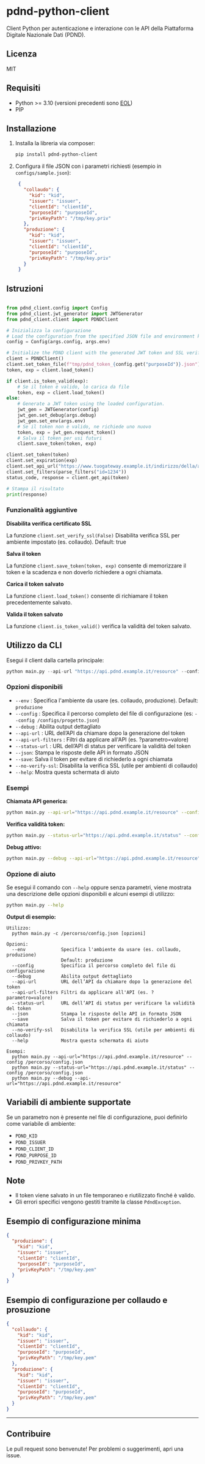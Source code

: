 # pdnd-python-client

Client Python per autenticazione e interazione con le API della Piattaforma Digitale Nazionale Dati (PDND).

## Licenza

MIT

## Requisiti

- Python >= 3.10 (versioni precedenti sono [EOL](https://endoflife.date/python))
- PIP

## Installazione

1. Installa la libreria via composer:
   ```bash
   pip install pdnd-python-client
   ```

2. Configura il file JSON con i parametri richiesti (esempio in `configs/sample.json`):
   ```json
    {
      "collaudo": {
        "kid": "kid",
        "issuer": "issuer",
        "clientId": "clientId",
        "purposeId": "purposeId",
        "privKeyPath": "/tmp/key.priv"
      },
      "produzione": {
        "kid": "kid",
        "issuer": "issuer",
        "clientId": "clientId",
        "purposeId": "purposeId",
        "privKeyPath": "/tmp/key.priv"
      }
    }
   ```
## Istruzioni

```python

from pdnd_client.config import Config
from pdnd_client.jwt_generator import JWTGenerator
from pdnd_client.client import PDNDClient

# Inizializza la configurazione
# Load the configuration from the specified JSON file and environment key.
config = Config(args.config, args.env)

# Initialize the PDND client with the generated JWT token and SSL verification settings.
client = PDNDClient()
client.set_token_file(f"tmp/pdnd_token_{config.get("purposeId")}.json")
token, exp = client.load_token()

if client.is_token_valid(exp):
    # Se il token è valido, lo carica da file
    token, exp = client.load_token()
else:
    # Generate a JWT token using the loaded configuration.
    jwt_gen = JWTGenerator(config)
    jwt_gen.set_debug(args.debug)
    jwt_gen.set_env(args.env)
    # Se il token non è valido, ne richiede uno nuovo
    token, exp = jwt_gen.request_token()
    # Salva il token per usi futuri
    client.save_token(token, exp)

client.set_token(token)
client.set_expiration(exp)
client.set_api_url("https://www.tuogateway.example.it/indirizzo/della/api")
client.set_filters(parse_filters("id=1234"))
status_code, response = client.get_api(token)

# Stampa il risultato
print(response)

```

### Funzionalità aggiuntive

**Disabilita verifica certificato SSL**

La funzione `client.set_verify_ssl(False)` Disabilita verifica SSL per ambiente impostato (es. collaudo).
Default: true

**Salva il token**

La funzione `client.save_token(token, exp)` consente di memorizzare il token e la scadenza e non doverlo richiedere a ogni chiamata.

**Carica il token salvato**

La funzione `client.load_token()` consente di richiamare il token precedentemente salvato.

**Valida il token salvato**

La funzione `client.is_token_valid()` verifica la validità del token salvato.

## Utilizzo da CLI

Esegui il client dalla cartella principale:

```python
python main.py --api-url "https://api.pdnd.example.it/resource" --config /configs/progetto.json
```

### Opzioni disponibili

- `--env` : Specifica l'ambiente da usare (es. collaudo, produzione). Default: `produzione`
- `--config` : Specifica il percorso completo del file di configurazione (es: `--config /configs/progetto.json`)
- `--debug` : Abilita output dettagliato
- `--api-url` : URL dell’API da chiamare dopo la generazione del token
- `--api-url-filters` : Filtri da applicare all'API (es. ?parametro=valore)
- `--status-url` : URL dell’API di status per verificare la validità del token
- `--json`: Stampa le risposte delle API in formato JSON
- `--save`: Salva il token per evitare di richiederlo a ogni chiamata
- `--no-verify-ssl`: Disabilita la verifica SSL (utile per ambienti di collaudo)
- `--help`: Mostra questa schermata di aiuto

### Esempi

**Chiamata API generica:**
```bash
python main.py --api-url="https://api.pdnd.example.it/resource" --config /configs/progetto.json
```

**Verifica validità token:**
```bash
python main.py --status-url="https://api.pdnd.example.it/status" --config /configs/progetto.json
```

**Debug attivo:**
```bash
python main.py --debug --api-url="https://api.pdnd.example.it/resource"
```

### Opzione di aiuto

Se esegui il comando con `--help` oppure senza parametri, viene mostrata una descrizione delle opzioni disponibili e alcuni esempi di utilizzo:

```bash
python main.py --help
```

**Output di esempio:**
```
Utilizzo:
  python main.py -c /percorso/config.json [opzioni]

Opzioni:
  --env             Specifica l'ambiente da usare (es. collaudo, produzione)
                    Default: produzione
  --config          Specifica il percorso completo del file di configurazione
  --debug           Abilita output dettagliato
  --api-url         URL dell’API da chiamare dopo la generazione del token
  --api-url-filters Filtri da applicare all'API (es. ?parametro=valore)
  --status-url      URL dell’API di status per verificare la validità del token
  --json            Stampa le risposte delle API in formato JSON
  --save            Salva il token per evitare di richiederlo a ogni chiamata
  --no-verify-ssl   Disabilita la verifica SSL (utile per ambienti di collaudo)
  --help            Mostra questa schermata di aiuto

Esempi:
  python main.py --api-url="https://api.pdnd.example.it/resource" --config /percorso/config.json
  python main.py --status-url="https://api.pdnd.example.it/status" --config /percorso/config.json
  python main.py --debug --api-url="https://api.pdnd.example.it/resource"
```

## Variabili di ambiente supportate

Se un parametro non è presente nel file di configurazione, puoi definirlo come variabile di ambiente:

- `PDND_KID`
- `PDND_ISSUER`
- `PDND_CLIENT_ID`
- `PDND_PURPOSE_ID`
- `PDND_PRIVKEY_PATH`

## Note

- Il token viene salvato in un file temporaneo e riutilizzato finché è valido.
- Gli errori specifici vengono gestiti tramite la classe `PdndException`.

## Esempio di configurazione minima

```json
{
  "produzione": {
    "kid": "kid",
    "issuer": "issuer",
    "clientId": "clientId",
    "purposeId": "purposeId",
    "privKeyPath": "/tmp/key.pem"
  }
}
```
## Esempio di configurazione per collaudo e prosuzione

```json
{
  "collaudo": {
    "kid": "kid",
    "issuer": "issuer",
    "clientId": "clientId",
    "purposeId": "purposeId",
    "privKeyPath": "/tmp/key.pem"
  },
  "produzione": {
    "kid": "kid",
    "issuer": "issuer",
    "clientId": "clientId",
    "purposeId": "purposeId",
    "privKeyPath": "/tmp/key.pem"
  }
}
```
---

## Contribuire

Le pull request sono benvenute! Per problemi o suggerimenti, apri una issue.
